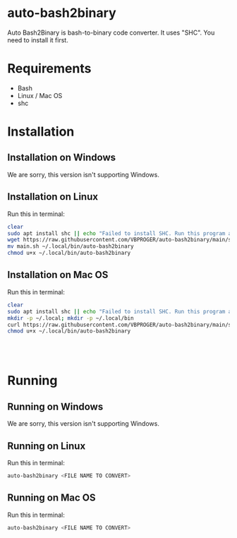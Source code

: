 # auto-bash2binary
Auto Bash2Binary is bash-to-binary code converter. It uses "SHC". You need to install it first.
# Requirements

- Bash
- Linux / Mac OS
- shc

# Installation
## Installation on Windows
We are sorry, this version isn't
supporting Windows.
## Installation on Linux
Run this in terminal:
```bash
clear
sudo apt install shc || echo "Failed to install SHC. Run this program as root."
wget https://raw.githubusercontent.com/VBPROGER/auto-bash2binary/main/src/main.sh
mv main.sh ~/.local/bin/auto-bash2binary
chmod u+x ~/.local/bin/auto-bash2binary
```
## Installation on Mac OS
Run this in terminal:
```bash
clear
sudo apt install shc || echo "Failed to install SHC. Run this program as root."
mkdir -p ~/.local; mkdir -p ~/.local/bin
curl https://raw.githubusercontent.com/VBPROGER/auto-bash2binary/main/src/main.sh>~/.local/bin/auto-bash2binary
chmod u+x ~/.local/bin/auto-bash2binary
```
<br><br>
# Running
## Running on Windows
We are sorry, this version isn't
supporting Windows.

## Running on Linux
Run this in terminal:
```bash
auto-bash2binary <FILE NAME TO CONVERT>
```
## Running on Mac OS
Run this in terminal:
```bash
auto-bash2binary <FILE NAME TO CONVERT>
```
<br><br>
